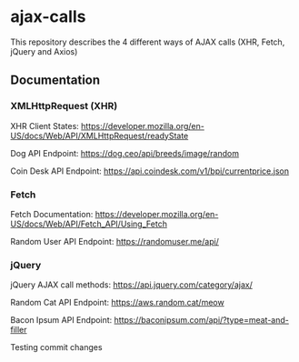 # ajax-calls
This repository describes the 4 different ways of AJAX calls (XHR, Fetch, jQuery and Axios)

## Documentation

### XMLHttpRequest (XHR)

XHR Client States: https://developer.mozilla.org/en-US/docs/Web/API/XMLHttpRequest/readyState

Dog API Endpoint: https://dog.ceo/api/breeds/image/random

Coin Desk API Endpoint: https://api.coindesk.com/v1/bpi/currentprice.json

### Fetch

Fetch Documentation: https://developer.mozilla.org/en-US/docs/Web/API/Fetch_API/Using_Fetch

Random User API Endpoint: https://randomuser.me/api/

### jQuery

jQuery AJAX call methods: https://api.jquery.com/category/ajax/

Random Cat API Endpoint: https://aws.random.cat/meow

Bacon Ipsum API Endpoint: https://baconipsum.com/api/?type=meat-and-filler

Testing commit changes